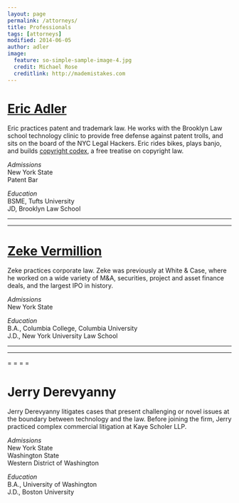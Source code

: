 ```yaml
---
layout: page
permalink: /attorneys/
title: Professionals
tags: [attorneys]
modified: 2014-06-05
author: adler
image:
  feature: so-simple-sample-image-4.jpg
  credit: Michael Rose
  creditlink: http://mademistakes.com
---
```



# <a href = "/ericadler/">Eric Adler</a>

Eric practices patent and trademark law. He works with the Brooklyn Law school technology clinic to provide free defense against patent trolls, and sits on the board of the NYC Legal Hackers. Eric rides bikes, plays banjo, and builds <a href='http://www.copyrightcodex.com'>copyright codex</a>, a free treatise on copyright law.

<p class="sixcols first">
<em>Admissions</em><br>
New York State<br>
Patent Bar <br>
</p>

<p class="sixcols">
<em>Education</em> <br>
BSME, Tufts University <br>
JD, Brooklyn Law School  <br>
</p>

<hr />

- - - 

# <a href = "/zekevermillion/">Zeke Vermillion</a>

Zeke practices corporate law. Zeke was previously at White & Case, where he worked on a wide variety of M&A, securities, project and asset finance deals, and the largest IPO in history. 

<p class="sixcols .first">
<em>Admissions</em><br>
New York State<br>
</p>

<p class="sixcols">
<em>Education</em> <br>
B.A., Columbia College, Columbia University<br>
J.D., New York University Law School<br>
</p>

<hr />

- - - 

= = = = 


# Jerry Derevyanny

Jerry Derevyanny litigates cases that present challenging or novel issues at the boundary between technology and the law. Before joining the firm, Jerry practiced complex commercial litigation at Kaye Scholer LLP.

<p class="sixcols first">
<em>Admissions</em><br>
New York State<br>
Washington State<br>
Western District of Washington<br>
</p>

<p class="sixcols">
<em>Education</em> <br>
B.A., University of Washington<br>
J.D., Boston University<br>
</p>

